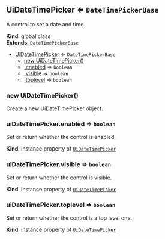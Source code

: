 <a name="UiDateTimePicker"></a>

## UiDateTimePicker ⇐ <code>DateTimePickerBase</code>
A control to set a date and time.

**Kind**: global class  
**Extends**: <code>DateTimePickerBase</code>  

* [UiDateTimePicker](#UiDateTimePicker) ⇐ <code>DateTimePickerBase</code>
    * [new UiDateTimePicker()](#new_UiDateTimePicker_new)
    * [.enabled](#) ⇒ <code>boolean</code>
    * [.visible](#) ⇒ <code>boolean</code>
    * [.toplevel](#) ⇒ <code>boolean</code>

<a name="new_UiDateTimePicker_new"></a>

### new UiDateTimePicker()
Create a new UiDateTimePicker object.

<a name=""></a>

### uiDateTimePicker.enabled ⇒ <code>boolean</code>
Set or return whether the control is enabled.

**Kind**: instance property of [<code>UiDateTimePicker</code>](#UiDateTimePicker)  
<a name=""></a>

### uiDateTimePicker.visible ⇒ <code>boolean</code>
Set or return whether the control is visible.

**Kind**: instance property of [<code>UiDateTimePicker</code>](#UiDateTimePicker)  
<a name=""></a>

### uiDateTimePicker.toplevel ⇒ <code>boolean</code>
Set or return whether the control is a top level one.

**Kind**: instance property of [<code>UiDateTimePicker</code>](#UiDateTimePicker)  
